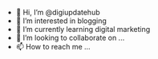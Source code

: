 - 👋 Hi, I’m @digiupdatehub
- 👀 I’m interested in blogging 
- 🌱 I’m currently learning digital marketing 
- 💞️ I’m looking to collaborate on ...
- 📫 How to reach me ...

<!---
digiupdatehub/digiupdatehub is a ✨ special ✨ repository because its `README.md` (this file) appears on your GitHub profile.
You can click the Preview link to take a look at your changes.
--->
